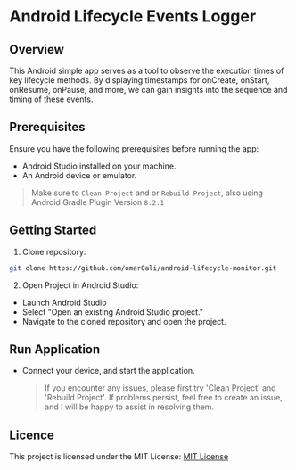 # Android Lifecycle Events Logger

## Overview

This Android simple app serves as a tool to observe the execution times of key lifecycle methods. By displaying timestamps for onCreate, onStart, onResume, onPause, and more, we can gain insights into the sequence and timing of these events.

## Prerequisites

Ensure you have the following prerequisites before running the app:

- Android Studio installed on your machine.
- An Android device or emulator.

> Make sure to `Clean Project` and or `Rebuild Project`, also using Android Gradle Plugin Version `8.2.1`

## Getting Started

1. Clone repository:

```bash
git clone https://github.com/omar0ali/android-lifecycle-monitor.git
```

2. Open Project in Android Studio:

- Launch Android Studio
- Select "Open an existing Android Studio project."
- Navigate to the cloned repository and open the project.

## Run Application

- Connect your device, and start the application.
  > If you encounter any issues, please first try 'Clean Project' and 'Rebuild Project'. If problems persist, feel free to create an issue, and I will be happy to assist in resolving them.

## Licence

This project is licensed under the MIT License: [MIT License](LICENSE.md)
